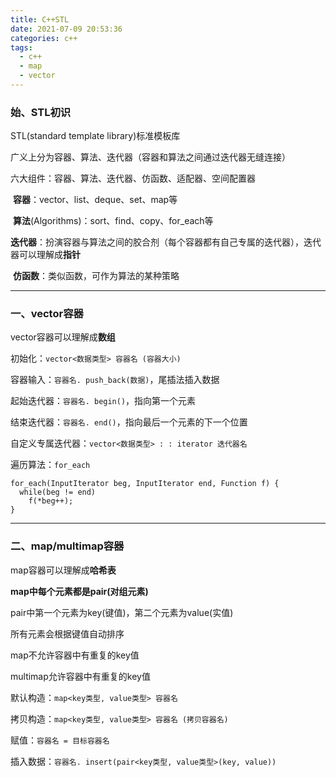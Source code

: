 ```yaml
---
title: C++STL
date: 2021-07-09 20:53:36
categories: c++
tags:
  - c++
  - map
  - vector
---
```




### 	始、STL初识

STL(standard template library)标准模板库

广义上分为容器、算法、迭代器（容器和算法之间通过迭代器无缝连接）

六大组件：容器、算法、迭代器、仿函数、适配器、空间配置器

​	**容器**：vector、list、deque、set、map等

​	**算法**(Algorithms)：sort、find、copy、for_each等

​	**迭代器**：扮演容器与算法之间的胶合剂（每个容器都有自己专属的迭代器），迭代器可以理解成**指针**

​	**仿函数**：类似函数，可作为算法的某种策略



<!---more--->

---



### 	一、vector容器

vector容器可以理解成**数组**



初始化：`vector<数据类型> 容器名 (容器大小)`

容器输入：`容器名. push_back(数据)`，尾插法插入数据

起始迭代器：`容器名. begin()`，指向第一个元素

结束迭代器：`容器名. end()`，指向最后一个元素的下一个位置

自定义专属迭代器：`vector<数据类型> : : iterator 迭代器名`

遍历算法：`for_each`

```
for_each(InputIterator beg, InputIterator end, Function f) {
  while(beg != end) 
    f(*beg++);
}
```



---



### 	二、map/multimap容器

map容器可以理解成**哈希表**



**map中每个元素都是pair(对组元素)**

pair中第一个元素为key(键值)，第二个元素为value(实值)

所有元素会根据键值自动排序

map不允许容器中有重复的key值

multimap允许容器中有重复的key值



默认构造：`map<key类型, value类型> 容器名`

拷贝构造：`map<key类型, value类型> 容器名 (拷贝容器名)`

赋值：`容器名 = 目标容器名`

插入数据：`容器名. insert(pair<key类型, value类型>(key, value))`



